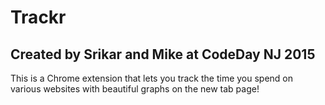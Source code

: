 # Trackr
## Created by Srikar and Mike at CodeDay NJ 2015

This is a Chrome extension that lets you track the time you spend on various websites with beautiful graphs on the new tab page!
